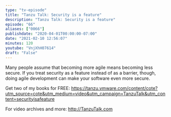 ```yaml
---
type: "tv-episode"
title: "Tanzu Talk: Security is a feature"
description: "Tanzu Talk: Security is a feature"
episode: "66"
aliases: ["0066"]
publishdate: "2020-04-01T00:00:00-07:00"
date: "2021-02-10 12:56:07"
minutes: 120
youtube: "VnjXhH07614"
draft: "False"
---
```


Many people assume that becoming more agile means becoming less secure. If you treat security as a feature instead of as a barrier, though, doing agile development can make your software even more secure.

Get two of my books for FREE: https://tanzu.vmware.com/content/cote?utm_source=cote&utm_medium=video&utm_campaign=TanzuTalk&utm_content=securityisafeature

For video archives and more: http://TanzuTalk.com